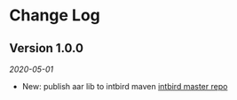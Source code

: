 Change Log
==========

## Version 1.0.0 
_2020-05-01_
 *  New: publish aar lib to intbird maven [intbird master repo](https://intbird.net/maven/public/) 